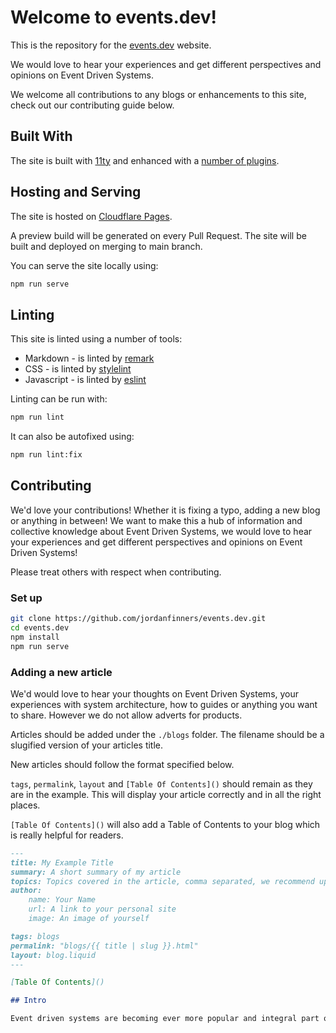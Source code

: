 # Welcome to events.dev!

This is the repository for the [events.dev](https://events.dev) website.

We would love to hear your experiences and get different perspectives and opinions on Event Driven Systems.

We welcome all contributions to any blogs or enhancements to this site, check out our contributing guide below.

## Built With

The site is built with [11ty](https://www.11ty.dev/) and enhanced with a [number of plugins](https://github.com/jordanfinners/events.dev/blob/main/package.json#L5).

## Hosting and Serving

The site is hosted on [Cloudflare Pages](https://pages.cloudflare.com/).

A preview build will be generated on every Pull Request. The site will be built and deployed on merging to main branch.

You can serve the site locally using:

```bash
npm run serve
```

## Linting

This site is linted using a number of tools:

*   Markdown - is linted by [remark](https://github.com/remarkjs/remark-lint)
*   CSS - is linted by [stylelint](https://stylelint.io/)
*   Javascript - is linted by [eslint](https://eslint.org/)

Linting can be run with:

```bash
npm run lint
```

It can also be autofixed using:

```bash
npm run lint:fix
```

## Contributing

We'd love your contributions! Whether it is fixing a typo, adding a new blog or anything in between!
We want to make this a hub of information and collective knowledge about Event Driven Systems, we would love to hear your experiences and get different perspectives and opinions on Event Driven Systems!

Please treat others with respect when contributing.

### Set up

```bash
git clone https://github.com/jordanfinners/events.dev.git
cd events.dev
npm install
npm run serve
```

### Adding a new article

We'd would love to hear your thoughts on Event Driven Systems, your experiences with system architecture, how to guides or anything you want to share.
However we do not allow adverts for products.

Articles should be added under the `./blogs` folder.
The filename should be a slugified version of your articles title.

New articles should follow the format specified below.

`tags`, `permalink`, `layout` and `[Table Of Contents]()` should remain as they are in the example.
This will display your article correctly and in all the right places.

`[Table Of Contents]()` will also add a Table of Contents to your blog which is really helpful for readers.

```markdown
---
title: My Example Title
summary: A short summary of my article
topics: Topics covered in the article, comma separated, we recommend up to 5
author:
    name: Your Name
    url: A link to your personal site
    image: An image of yourself

tags: blogs
permalink: "blogs/{{ title | slug }}.html"
layout: blog.liquid
---

[Table Of Contents]()

## Intro

Event driven systems are becoming ever more popular and integral part of our modern lives.
```
